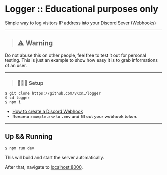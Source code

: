 # Logger :: Educational purposes only
Simple way to log visitors IP address into your Discord Sever (Webhooks)

---

> ## ⚠️ Warning
Do not abuse this on other people, feel free to test it out for personal testing. This is just an example to show how easy it is to grab informations of an user. 

---

> ### 🙇🏽‍♂️ Setup 
```
$ git clone https://github.com/vKxni/logger
$ cd logger
$ npm i 
```
- [How to create a Discord Webhook](https://support.discord.com/hc/en-us/articles/228383668-Intro-to-Webhooks)
- Rename `example.env` to `.env` and fill out your webhook token.

---

## Up && Running
```
$ npm run dev
```
This will build and start the server automatically. 

After that, navigate to [localhost:8000](http://localhost:8000/).



